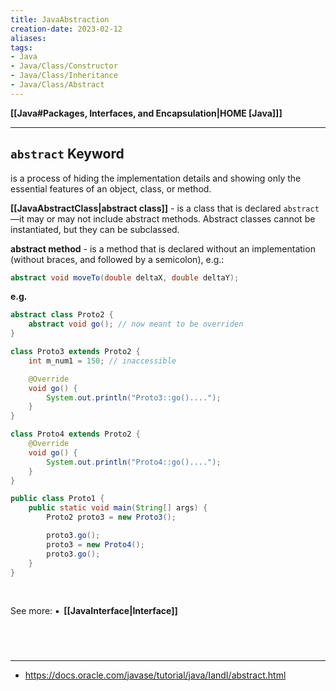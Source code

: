 ```yaml
---
title: JavaAbstraction
creation-date: 2023-02-12
aliases:
tags:
- Java
- Java/Class/Constructor
- Java/Class/Inheritance
- Java/Class/Abstract
---
```

**[[Java#Packages, Interfaces, and Encapsulation|HOME [Java]]]**

---
## `abstract` Keyword
is a process of hiding the implementation details and showing only the essential features of an object, class, or method.

**[[JavaAbstractClass|abstract class]]** - is a class that is declared `abstract`—it may or may not include abstract methods. Abstract classes cannot be instantiated, but they can be subclassed.

**abstract method** - is a method that is declared without an implementation (without braces, and followed by a semicolon), e.g.:
```java
abstract void moveTo(double deltaX, double deltaY);
```

**e.g.**
```java
abstract class Proto2 {
    abstract void go(); // now meant to be overriden
}

class Proto3 extends Proto2 {
    int m_num1 = 150; // inaccessible

    @Override
    void go() {
        System.out.println("Proto3::go()....");
    }
}

class Proto4 extends Proto2 {
    @Override
    void go() {
        System.out.println("Proto4::go()....");
    }
}

public class Proto1 {
    public static void main(String[] args) {
        Proto2 proto3 = new Proto3();

        proto3.go();
        proto3 = new Proto4();
        proto3.go();
    }
}
```

<br>

See more:
▪$\ \,$**[[JavaInterface|Interface]]**

<br>

# 
---
- https://docs.oracle.com/javase/tutorial/java/IandI/abstract.html